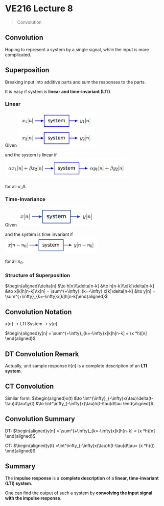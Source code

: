 # VE216 Lecture 8

>   Convolution

## Convolution

Hoping to represent a system by a single signal, while the input is more complicated.

## Superposition

Breaking input into additive parts and sum the responses to the parts.

It is easy if system is **linear and time-invariant (LTI)**.

### Linear

Given <img src="./ve216_note_pic/l8linear.png" alt="Drawing" style="width: 250px;"/>

and the system is linear if <img src="./ve216_note_pic/l8linear2.png" alt="Drawing" style="width: 400px;"/>

for all $\alpha, \beta$.

### Time-Invariance

Given <img src="./ve216_note_pic/l8ti1.png" alt="Drawing" style="width: 250px;"/>

and the system is time invariant if <img src="./ve216_note_pic/l8ti2.png" alt="Drawing" style="width: 300px;"/>

for all $n_0$.

### Structure of Superposition

$\begin{aligned}\delta[n] &\to h[n]\\\delta[n-k] &\to h[n-k]\\x[k]\delta[n-k] &\to x[k]h[n-k]\\x[n] = \sum^{+\infty}_{k=-\infty} x[k]\delta[n-k] &\to y[n] =  \sum^{+\infty}_{k=-\infty}x[k]h[n-k]\end{aligned}$

## Convolution Notation

$x[n] \to \text{LTI System} \to y[n]$

$\begin{aligned}y[n] = \sum^{+\infty}_{k=-\infty}x[k]h[n-k] = (x *h)[n] \end{aligned}$

## DT Convolution Remark

Actually, unit sample response $h[n]$ is a complete description of an **LTI system**.

## CT Convolution

Similar form: $\begin{aligned}x(t) &\to \int^{\infty}_{-\infty}x(\tau)\delta(t-\tau)d\tau\\y(t) &\to \int^\infty_{-\infty}x(\tau)h(t-\tau)d\tau \end{aligned}$

## Convolution Summary

DT: $\begin{aligned}y[n] = \sum^{+\infty}_{k=-\infty}x[k]h[n-k] = (x *h)[n] \end{aligned}$

CT: $\begin{aligned}y(t) =\int^\infty_{-\infty}x(\tau)h(t-\tau)d\tau= (x *h)(t) \end{aligned}$

## Summary

The **impulse response** is a **complete description** of a **linear, time-invariant (LTI) system**.

One can find the output of such a system by **convolving the input signal with the impulse response**.